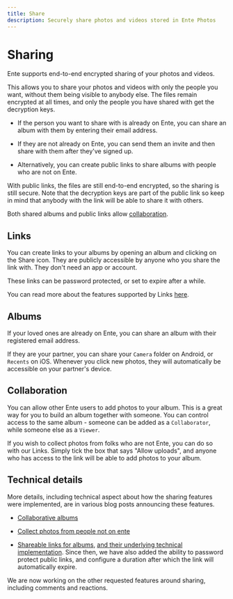 ```yaml
---
title: Share
description: Securely share photos and videos stored in Ente Photos
---
```


# Sharing

Ente supports end-to-end encrypted sharing of your photos and videos.

This allows you to share your photos and videos with only the people you want,
without them being visible to anybody else. The files remain encrypted at all
times, and only the people you have shared with get the decryption keys.

-   If the person you want to share with is already on Ente, you can share an
    album with them by entering their email address.

-   If they are not already on Ente, you can send them an invite and then share
    with them after they've signed up.

-   Alternatively, you can create public links to share albums with people who
    are not on Ente.

With public links, the files are still end-to-end encrypted, so the sharing is
still secure. Note that the decryption keys are part of the public link so keep
in mind that anybody with the link will be able to share it with others.

Both shared albums and public links allow [collaboration](collaborate).

## Links

You can create links to your albums by opening an album and clicking on the
Share icon. They are publicly accessible by anyone who you share the link with.
They don't need an app or account.

These links can be password protected, or set to expire after a while.

You can read more about the features supported by Links
[here](https://ente.io/blog/powerful-links/).

## Albums

If your loved ones are already on Ente, you can share an album with their
registered email address.

If they are your partner, you can share your `Camera` folder on Android, or
`Recents` on iOS. Whenever you click new photos, they will automatically be
accessible on your partner's device.

## Collaboration

You can allow other Ente users to add photos to your album. This is a great way
for you to build an album together with someone. You can control access to the
same album - someone can be added as a `Collaborator`, while someone else as a
`Viewer`.

If you wish to collect photos from folks who are not Ente, you can do so with
our Links. Simply tick the box that says "Allow uploads", and anyone who has
access to the link will be able to add photos to your album.

## Technical details

More details, including technical aspect about how the sharing features were
implemented, are in various blog posts announcing these features.

-   [Collaborative albums](https://ente.io/blog/collaborative-albums)

-   [Collect photos from people not on ente](https://ente.io/blog/collect-photos)

-   [Shareable links for albums](https://ente.io/blog/shareable-links),
    [and their underlying technical implementation](https://ente.io/blog/building-shareable-links).
    Since then, we have also added the ability to password protect public links,
    and configure a duration after which the link will automatically expire.

We are now working on the other requested features around sharing, including
comments and reactions.
